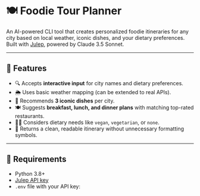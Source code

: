 # 🍽️ Foodie Tour Planner

An AI-powered CLI tool that creates personalized foodie itineraries for any city based on local weather, iconic dishes, and your dietary preferences. Built with [Julep](https://julep.ai), powered by Claude 3.5 Sonnet.

---

## 🚀 Features

- 🔍 Accepts **interactive input** for city names and dietary preferences.
- 🌦️ Uses basic weather mapping (can be extended to real APIs).
- 🍲 Recommends **3 iconic dishes** per city.
- 🍽️ Suggests **breakfast, lunch, and dinner plans** with matching top-rated restaurants.
- 👨‍🍳 Considers dietary needs like `vegan`, `vegetarian`, or `none`.
- 🧾 Returns a clean, readable itinerary without unnecessary formatting symbols.

---

## 🧰 Requirements

- Python 3.8+
- [Julep API key](https://julep.ai)
- `.env` file with your API key:
